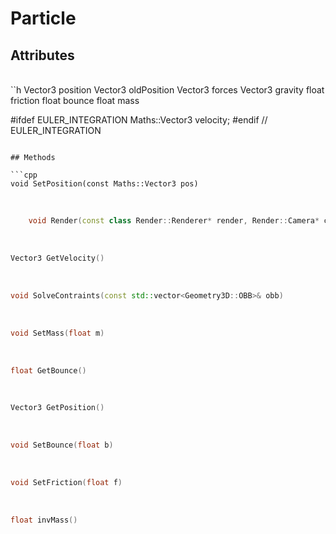 # Particle

## Attributes

<br>
``h
Vector3 position
Vector3 oldPosition
Vector3 forces
Vector3 gravity
float friction
float bounce
float mass

#ifdef EULER_INTEGRATION
		Maths::Vector3 velocity;
#endif // EULER_INTEGRATION

```

## Methods

```cpp
void SetPosition(const Maths::Vector3 pos)
```

<br>

```cpp
	void Render(const class Render::Renderer* render, Render::Camera* camera, Render::LightManager* lightManager)
```

<br>

```cpp
Vector3 GetVelocity()
```

<br>

```cpp
void SolveContraints(const std::vector<Geometry3D::OBB>& obb)

```

<br>


```cpp
void SetMass(float m)
```

<br>

```cpp
float GetBounce()
```

<br>

```cpp
Vector3 GetPosition()

```

<br>

```cpp
void SetBounce(float b)
```

<br>

```cpp
void SetFriction(float f)
```

<br>

```cpp
float invMass()
```